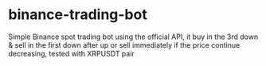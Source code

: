 # binance-trading-bot
Simple Binance spot trading bot using the official API, it buy in the 3rd down &amp; sell in the first down after up or sell immediately if the price continue decreasing, tested with XRPUSDT pair
